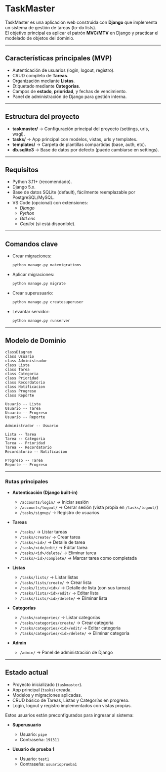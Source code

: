 # TaskMaster

TaskMaster es una aplicación web construida con **Django** que
implementa un sistema de gestión de tareas (to-do lists).\
El objetivo principal es aplicar el patrón **MVC/MTV** en Django y
practicar el modelado de objetos del dominio.

------------------------------------------------------------------------

##  Características principales (MVP)

-   Autenticación de usuarios (login, logout, registro).
-   CRUD completo de **Tareas**.
-   Organización mediante **Listas**.
-   Etiquetado mediante **Categorías**.
-   Campos de **estado**, **prioridad**, y fechas de vencimiento.
-   Panel de administración de Django para gestión interna.

------------------------------------------------------------------------

##  Estructura del proyecto

-   **taskmaster/** → Configuración principal del proyecto (settings,
    urls, wsgi).
-   **tasks/** → App principal con modelos, vistas, urls y templates.
-   **templates/** → Carpeta de plantillas compartidas (base, auth,
    etc).
-   **db.sqlite3** → Base de datos por defecto (puede cambiarse en
    settings).

------------------------------------------------------------------------

##  Requisitos

-   Python 3.11+ (recomendado).
-   Django 5.x.
-   Base de datos SQLite (default), fácilmente reemplazable por
    PostgreSQL/MySQL.
-   VS Code (opcional) con extensiones:
    -   *Django*
    -   *Python*
    -   *GitLens*
    -   *Copilot* (si está disponible).

------------------------------------------------------------------------

## Comandos clave

-   Crear migraciones:

    ``` bash
    python manage.py makemigrations
    ```

-   Aplicar migraciones:

    ``` bash
    python manage.py migrate
    ```

-   Crear superusuario:

    ``` bash
    python manage.py createsuperuser
    ```

-   Levantar servidor:

    ``` bash
    python manage.py runserver
    ```

------------------------------------------------------------------------

## Modelo de Dominio 

``` mermaid
classDiagram
class Usuario
class Administrador
class Lista
class Tarea
class Categoria
class Prioridad
class Recordatorio
class Notificacion
class Progreso
class Reporte

Usuario -- Lista
Usuario -- Tarea
Usuario -- Progreso
Usuario -- Reporte

Administrador -- Usuario

Lista -- Tarea
Tarea -- Categoria
Tarea -- Prioridad
Tarea -- Recordatorio
Recordatorio -- Notificacion

Progreso -- Tarea
Reporte -- Progreso
```

------------------------------------------------------------------------

### Rutas principales

- **Autenticación (Django built-in)**  
  - `/accounts/login/` → Iniciar sesión  
  - `/accounts/logout/` → Cerrar sesión (vista propia en `/tasks/logout/`)  
  - `/tasks/signup/` → Registro de usuarios  

- **Tareas**  
  - `/tasks/` → Listar tareas  
  - `/tasks/create/` → Crear tarea  
  - `/tasks/<id>/` → Detalle de tarea  
  - `/tasks/<id>/edit/` → Editar tarea  
  - `/tasks/<id>/delete/` → Eliminar tarea  
  - `/tasks/<id>/complete/` → Marcar tarea como completada  

- **Listas**  
  - `/tasks/lists/` → Listar listas  
  - `/tasks/lists/create/` → Crear lista  
  - `/tasks/lists/<id>/` → Detalle de lista (con sus tareas)  
  - `/tasks/lists/<id>/edit/` → Editar lista  
  - `/tasks/lists/<id>/delete/` → Eliminar lista  

- **Categorías**  
  - `/tasks/categories/` → Listar categorías  
  - `/tasks/categories/create/` → Crear categoría  
  - `/tasks/categories/<id>/edit/` → Editar categoría  
  - `/tasks/categories/<id>/delete/` → Eliminar categoría  

- **Admin**  
  - `/admin/` → Panel de administración de Django  


------------------------------------------------------------------------

## Estado actual

-   Proyecto inicializado (`taskmaster`).
-   App principal (`tasks`) creada.
-   Modelos y migraciones aplicadas.
-   CRUD básico de Tareas, Listas y Categorías en progreso.
-   Login, logout y registro implementados con vistas propias.

Estos usuarios están preconfigurados para ingresar al sistema:

- **Superusuario**  
  - Usuario: `pipe`  
  - Contraseña: `191311`

- **Usuario de prueba 1**  
  - Usuario: `test1`  
  - Contraseña: `usuarioprueba1`